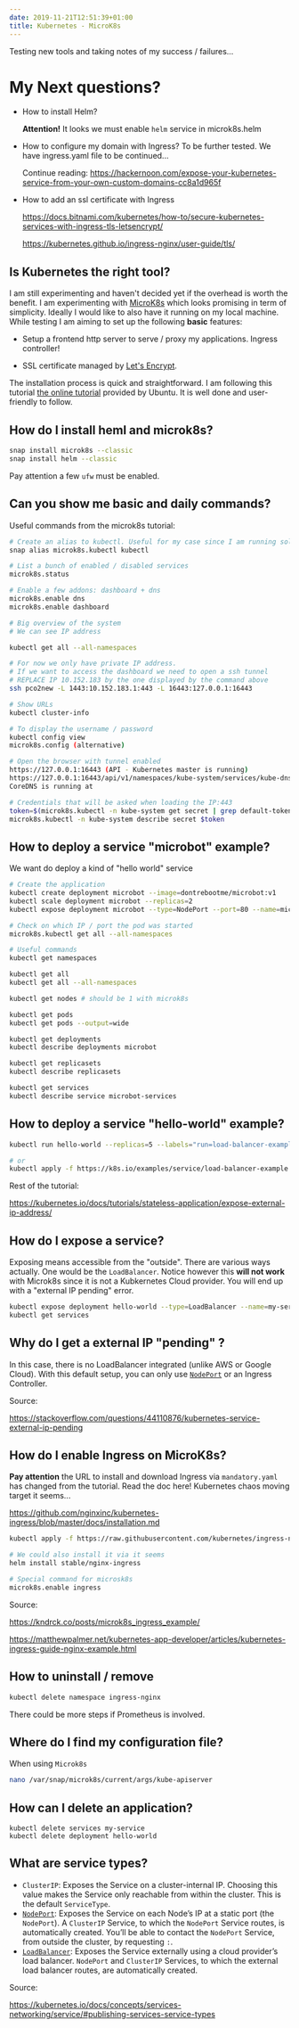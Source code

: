 ```yaml
---
date: 2019-11-21T12:51:39+01:00
title: Kubernetes - MicroK8s
---
```


Testing new tools and taking notes of my success / failures...

<!-- more -->

My Next questions?
==================



* How to install Helm?

  **Attention!** It looks we must enable `helm` service in microk8s.helm

* How to configure my domain with Ingress? To be further tested. We have ingress.yaml file to be continued...

  Continue reading: https://hackernoon.com/expose-your-kubernetes-service-from-your-own-custom-domains-cc8a1d965f

* How to add an ssl certificate with Ingress

  https://docs.bitnami.com/kubernetes/how-to/secure-kubernetes-services-with-ingress-tls-letsencrypt/

  https://kubernetes.github.io/ingress-nginx/user-guide/tls/

  

Is Kubernetes the right tool?
-----------------------------

I am still experimenting and haven't decided yet if the overhead is worth the benefit. I am experimenting with [MicroK8s](https://microk8s.io/) which looks promising in term of simplicity. Ideally I would like to also have it running on my local machine. While testing I am aiming to set up the following **basic** features:

* Setup a frontend http server to serve / proxy my applications. Ingress controller! 

- SSL certificate managed by [Let's Encrypt](https://letsencrypt.org/).

The installation process is quick and straightforward. I am following this tutorial [the online tutorial](https://tutorials.ubuntu.com/tutorial/install-a-local-kubernetes-with-microk8s#2) provided by Ubuntu. It is well done and user-friendly to follow.

How do I install heml and microk8s?
-----------------------------------

``` bash
snap install microk8s --classic
snap install helm --classic
```

Pay attention a few `ufw` must be enabled. 

Can you show me basic and daily commands?
----------------------------------------

Useful commands from the microk8s tutorial:

```bash
# Create an alias to kubectl. Useful for my case since I am running solely mircok8s
snap alias microk8s.kubectl kubectl

# List a bunch of enabled / disabled services
microk8s.status

# Enable a few addons: dashboard + dns
microk8s.enable dns
microk8s.enable dashboard

# Big overview of the system
# We can see IP address

kubectl get all --all-namespaces

# For now we only have private IP address.
# If we want to access the dashboard we need to open a ssh tunnel
# REPLACE IP 10.152.183 by the one displayed by the command above
ssh pco2new -L 1443:10.152.183.1:443 -L 16443:127.0.0.1:16443

# Show URLs
kubectl cluster-info

# To display the username / password
kubectl config view
microk8s.config (alternative)

# Open the browser with tunnel enabled
https://127.0.0.1:16443 (API - Kubernetes master is running)
https://127.0.0.1:16443/api/v1/namespaces/kube-system/services/kube-dns:dns/proxy
CoreDNS is running at 

# Credentials that will be asked when loading the IP:443
token=$(microk8s.kubectl -n kube-system get secret | grep default-token | cut -d " " -f1)
microk8s.kubectl -n kube-system describe secret $token
```

How to deploy a service "microbot" example?
-------------------------------------------

We want do deploy a kind of "hello world" service

```bash
# Create the application
kubectl create deployment microbot --image=dontrebootme/microbot:v1
kubectl scale deployment microbot --replicas=2
kubectl expose deployment microbot --type=NodePort --port=80 --name=microbot-service

# Check on which IP / port the pod was started
microk8s.kubectl get all --all-namespaces

# Useful commands
kubectl get namespaces

kubectl get all
kubectl get all --all-namespaces

kubectl get nodes # should be 1 with microk8s

kubectl get pods
kubectl get pods --output=wide

kubectl get deployments
kubectl describe deployments microbot

kubectl get replicasets
kubectl describe replicasets

kubectl get services
kubectl describe service microbot-services
```

How to deploy a service "hello-world" example?
----------------------------------------------

```bash
kubectl run hello-world --replicas=5 --labels="run=load-balancer-example" --image=gcr.io/google-samples/node-hello:1.0  --port=8080

# or
kubectl apply -f https://k8s.io/examples/service/load-balancer-example.yaml
```

Rest of the tutorial:

https://kubernetes.io/docs/tutorials/stateless-application/expose-external-ip-address/

How do I expose a service?
--------------------------

Exposing means accessible from the "outside". There are various ways actually. One would be the `LoadBalancer`. Notice however this  **will not work** with Microk8s since it is not a Kubkernetes Cloud provider. You will end up with a "external IP pending" error.

```bash
kubectl expose deployment hello-world --type=LoadBalancer --name=my-service
kubectl get services
```

Why do I get a external IP "pending" ?
--------------------------------------

In this case, there is no LoadBalancer integrated (unlike AWS or Google Cloud). With this default setup, you can only use [`NodePort`](https://kubernetes.io/docs/concepts/services-networking/service/#type-nodeport) or an Ingress Controller.

Source:

https://stackoverflow.com/questions/44110876/kubernetes-service-external-ip-pending

How do I enable Ingress on MicroK8s?
------------------------------------

**Pay attention** the URL to install and download Ingress via  `mandatory.yaml` has changed from the tutorial. Read the doc here! Kubernetes chaos moving target it seems...

https://github.com/nginxinc/kubernetes-ingress/blob/master/docs/installation.md

```bash
kubectl apply -f https://raw.githubusercontent.com/kubernetes/ingress-nginx/master/deploy/static/mandatory.yaml

# We could also install it via it seems 
helm install stable/nginx-ingress

# Special command for microsk8s
microk8s.enable ingress
```

Source:

https://kndrck.co/posts/microk8s_ingress_example/

https://matthewpalmer.net/kubernetes-app-developer/articles/kubernetes-ingress-guide-nginx-example.html

How to uninstall / remove 
--------------------------

```bash
kubectl delete namespace ingress-nginx
```

There could be more steps if Prometheus is involved.

Where do I find my configuration file?
--------------------------------------

When using `Microk8s`

```bash
nano /var/snap/microk8s/current/args/kube-apiserver
```

How can I delete an application?
--------------------------------

```
kubectl delete services my-service
kubectl delete deployment hello-world
```

What are service types?
-----------------------

* `ClusterIP`: Exposes the Service on a cluster-internal IP. Choosing this value makes the Service only reachable from within the cluster. This is the default `ServiceType`.
* [`NodePort`](https://kubernetes.io/docs/concepts/services-networking/service/#nodeport): Exposes the Service on each Node’s IP at a static port (the `NodePort`). A `ClusterIP` Service, to which the `NodePort` Service routes, is automatically created. You’ll be able to contact the `NodePort` Service, from outside the cluster, by requesting `:`.
* [`LoadBalancer`](https://kubernetes.io/docs/concepts/services-networking/service/#loadbalancer): Exposes the Service externally using a cloud provider’s load balancer. `NodePort` and `ClusterIP` Services, to which the external load balancer routes, are automatically created.

Source:

https://kubernetes.io/docs/concepts/services-networking/service/#publishing-services-service-types